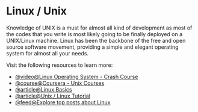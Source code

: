 # Linux / Unix

Knowledge of UNIX is a must for almost all kind of development as most of the codes that you write is most likely going to be finally deployed on a UNIX/Linux machine. Linux has been the backbone of the free and open source software movement, providing a simple and elegant operating system for almost all your needs.

Visit the following resources to learn more:

- [@video@Linux Operating System - Crash Course](https://www.youtube.com/watch?v=ROjZy1WbCIA)
- [@course@Coursera - Unix Courses](https://www.coursera.org/courses?query=unix)
- [@article@Linux Basics ](https://dev.to/rudrakshi99/linux-basics-2onj)
- [@article@Unix / Linux Tutorial](https://www.tutorialspoint.com/unix/index.htm)
- [@feed@Explore top posts about Linux](https://app.daily.dev/tags/linux?ref=roadmapsh)
